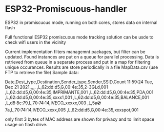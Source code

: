 # ESP32-Promiscuous-handler
ESP32 in promiscuous mode, running on both cores, stores data on internal flash 

Full functional ESP32 promiscuous mode tracking solution
can be usde to check wifi users in the vicinity

Current implementation filters managemnt packages, but filter can be updated.
Found instances are put on a queue for parallel processing.
Data is retrieved from queue  in a separate process and put in a map for filtering unique occurances.
Results are store periodically in a file MapData.csv (use FTP to retrieve the file)
Sample data:

Date,Dest_type,Destination,Sender_type,Sender,SSID,Count
11:59:24 Tue, Dec 21 2021,,,,,
,L,62:dd:d5,G,00:4e:35,2-3GLd,001
,L,62:dd:d5,G,00:4e:35,IMPRIMANTE,001
,L,62:dd:d5,G,00:4e:35,PDA,001
,L,62:dd:d5,G,00:4e:35,xxxx1,001
,L,62:dd:d5,G,00:4e:35,BALANCE,001
,L,d8:8c:79,L,70:74:14,IVECO_xxxxx,003
,L,5a:cd:7a,L,70:74:14,IVECO_xxxx,005
,L,62:dd:d5,G,00:4e:35,xxxspot,001

only first 3 bytes of MAC address are shown for privacy and to limit space usage on flash drive.
